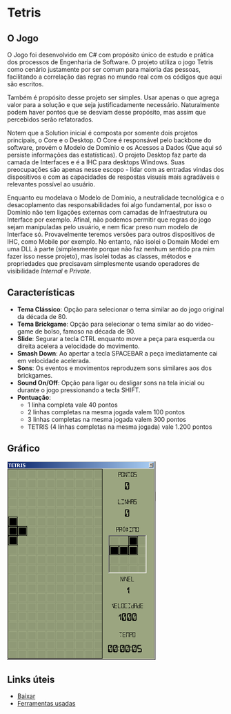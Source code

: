 # Tetris

## O Jogo

  O Jogo foi desenvolvido em C# com propósito único de estudo e prática dos processos de Engenharia de Software.
O projeto utiliza o jogo Tetris como cenário justamente por ser comum para maioria das pessoas, facilitando a correlação das regras no mundo real com os códigos que aqui são escritos.

  Também é propósito desse projeto ser simples. Usar apenas o que agrega valor para a solução e que seja justificadamente necessário. Naturalmente podem haver pontos que se desviam desse propósito, mas assim que percebidos serão refatorados. 

  Notem que a Solution inicial é composta por somente dois projetos principais, o Core e o Desktop.
O Core é responsável pelo backbone do software, provém o Modelo de Domínio e os Acessos a Dados (Que aqui só persiste informações das estatísticas). O projeto Desktop faz parte da camada de Interfaces e é a IHC para desktops Windows. Suas preocupações são apenas nesse escopo - lidar com as entradas vindas dos dispositivos e com as capacidades de respostas visuais mais agradáveis e relevantes possível ao usuário.

  Enquanto eu modelava o Modelo de Domínio, a neutralidade tecnológica e o desacoplamento das responsabilidades foi algo fundamental, por isso o Domínio não tem ligações externas com camadas de Infraestrutura ou Interface por exemplo. Afinal, não podemos permitir que regras do jogo sejam manipuladas pelo usuário, e nem ficar preso num modelo de Interface só. Provavelmente teremos versões para outros dispositivos de IHC, como Mobile por exemplo. No entanto, não isolei o Domain Model em uma DLL à parte (simplesmente porque não faz nenhum sentido pra mim fazer isso nesse projeto), mas isolei todas as classes, métodos e propriedades que precisavam simplesmente usando operadores de visibilidade *Internal* e *Private*.

## Características

- **Tema Clássico**: Opção para selecionar o tema similar ao do jogo original da década de 80.
- **Tema Brickgame**: Opção para selecionar o tema similar ao do video-game de bolso, famoso na década de 90.
- **Slide**: Segurar a tecla CTRL enquanto move a peça para esquerda ou direita acelera a velocidade do movimento.
- **Smash Down**: Ao apertar a tecla SPACEBAR a peça imediatamente cai em velocidade acelerada.
- **Sons**: Os eventos e movimentos reproduzem sons similares aos dos brickgames.
- **Sound On/Off**: Opção para ligar ou desligar sons na tela inicial ou durante o jogo pressionando a tecla SHIFT.
- **Pontuação**:
  + 1 linha completa vale 40 pontos
  + 2 linhas completas na mesma jogada valem 100 pontos
  + 3 linhas completas na mesma jogada valem 300 pontos
  + TETRIS (4 linhas completas na mesma jogada) vale 1.200 pontos

## Gráfico

![img1](doc/tela2.png)

## Links úteis

- [Baixar](Tetris.zip)
- [Ferramentas usadas](doc/ferramentas.md)
